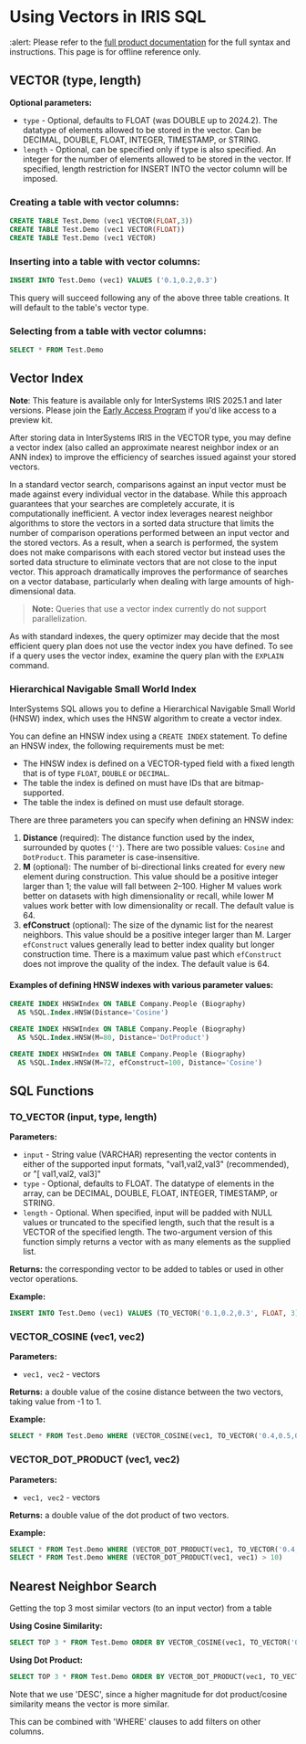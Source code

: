 
# Using Vectors in IRIS SQL

:alert: Please refer to the [full product documentation](https://docs.intersystems.com/iris20241/csp/docbook/Doc.View.cls?KEY=GSQL_vecsearch) for the full syntax and instructions. This page is for offline reference only.

## VECTOR (type, length)
**Optional parameters:**

- `type` - Optional, defaults to FLOAT (was DOUBLE up to 2024.2). The datatype of elements allowed to be stored in the vector. Can be DECIMAL, DOUBLE, FLOAT, INTEGER, TIMESTAMP, or STRING. 
- `length` - Optional, can be specified only if type is also specified. An integer for the number of elements allowed to be stored in the vector. If specified, length restriction for INSERT INTO the vector column will be imposed.

### Creating a table with vector columns:
```sql
CREATE TABLE Test.Demo (vec1 VECTOR(FLOAT,3))
CREATE TABLE Test.Demo (vec1 VECTOR(FLOAT))
CREATE TABLE Test.Demo (vec1 VECTOR)
```
### Inserting into a table with vector columns:
```sql
INSERT INTO Test.Demo (vec1) VALUES ('0.1,0.2,0.3')
```
This query will succeed following any of the above three table creations. It will default to the table's vector type.

### Selecting from a table with vector columns:
```sql
SELECT * FROM Test.Demo
```

## Vector Index

**Note**: This feature is available only for InterSystems IRIS 2025.1 and later versions. Please join the [Early Access Program](https://live.evaluation.iscinternal.com/download/adminearlyaccess.csp?earlyAccessProgram=Vector_Search) if you'd like access to a preview kit.

After storing data in InterSystems IRIS in the VECTOR type, you may define a vector index (also called an approximate nearest neighbor index or an ANN index) to improve the efficiency of searches issued against your stored vectors.

In a standard vector search, comparisons against an input vector must be made against every individual vector in the database. While this approach guarantees that your searches are completely accurate, it is computationally inefficient. A vector index leverages nearest neighbor algorithms to store the vectors in a sorted data structure that limits the number of comparison operations performed between an input vector and the stored vectors. As a result, when a search is performed, the system does not make comparisons with each stored vector but instead uses the sorted data structure to eliminate vectors that are not close to the input vector. This approach dramatically improves the performance of searches on a vector database, particularly when dealing with large amounts of high-dimensional data.

> **Note:** Queries that use a vector index currently do not support parallelization.

As with standard indexes, the query optimizer may decide that the most efficient query plan does not use the vector index you have defined. To see if a query uses the vector index, examine the query plan with the `EXPLAIN` command.

### Hierarchical Navigable Small World Index

InterSystems SQL allows you to define a Hierarchical Navigable Small World (HNSW) index, which uses the HNSW algorithm to create a vector index.

You can define an HNSW index using a `CREATE INDEX` statement. To define an HNSW index, the following requirements must be met:

- The HNSW index is defined on a VECTOR-typed field with a fixed length that is of type `FLOAT`, `DOUBLE` or `DECIMAL`.
- The table the index is defined on must have IDs that are bitmap-supported.
- The table the index is defined on must use default storage.

There are three parameters you can specify when defining an HNSW index:

1. **Distance** (required): The distance function used by the index, surrounded by quotes (`''`). There are two possible values: `Cosine` and `DotProduct`. This parameter is case-insensitive.
2. **M** (optional): The number of bi-directional links created for every new element during construction. This value should be a positive integer larger than 1; the value will fall between 2–100. Higher M values work better on datasets with high dimensionality or recall, while lower M values work better with low dimensionality or recall. The default value is 64.
3. **efConstruct** (optional): The size of the dynamic list for the nearest neighbors. This value should be a positive integer larger than M. Larger `efConstruct` values generally lead to better index quality but longer construction time. There is a maximum value past which `efConstruct` does not improve the quality of the index. The default value is 64.

#### Examples of defining HNSW indexes with various parameter values:

```sql
CREATE INDEX HNSWIndex ON TABLE Company.People (Biography)
  AS %SQL.Index.HNSW(Distance='Cosine')

CREATE INDEX HNSWIndex ON TABLE Company.People (Biography)
  AS %SQL.Index.HNSW(M=80, Distance='DotProduct')

CREATE INDEX HNSWIndex ON TABLE Company.People (Biography)
  AS %SQL.Index.HNSW(M=72, efConstruct=100, Distance='Cosine')
```

## SQL Functions

### TO_VECTOR (input, type, length)
**Parameters:**

- `input` - String value (VARCHAR) representing the vector contents in either of the supported input formats, "val1,val2,val3" (recommended), or "[ val1,val2, val3]"
- `type` - Optional, defaults to FLOAT. The datatype of elements in the array, can be DECIMAL, DOUBLE, FLOAT, INTEGER, TIMESTAMP, or STRING. 
- `length` - Optional. When specified, input will be padded with NULL values or truncated to the specified length, such that the result is a VECTOR of the specified length. The two-argument version of this function simply returns a vector with as many elements as the supplied list.

**Returns:** the corresponding vector to be added to tables or used in other vector operations.

**Example:**
```sql
INSERT INTO Test.Demo (vec1) VALUES (TO_VECTOR('0.1,0.2,0.3', FLOAT, 3))
```
### VECTOR_COSINE (vec1, vec2)
**Parameters:**

- `vec1, vec2` - vectors

**Returns:** a double value of the cosine distance between the two vectors, taking value from -1 to 1.

**Example:**
```sql
SELECT * FROM Test.Demo WHERE (VECTOR_COSINE(vec1, TO_VECTOR('0.4,0.5,0.6')) < 0)
```
### VECTOR_DOT_PRODUCT (vec1, vec2)
**Parameters:**

- `vec1, vec2` - vectors

**Returns:** a double value of the dot product of two vectors.

**Example:**
```sql
SELECT * FROM Test.Demo WHERE (VECTOR_DOT_PRODUCT(vec1, TO_VECTOR('0.4,0.5,0.6')) > 10)
SELECT * FROM Test.Demo WHERE (VECTOR_DOT_PRODUCT(vec1, vec1) > 10)
```
## Nearest Neighbor Search
Getting the top 3 most similar vectors (to an input vector) from a table

**Using Cosine Similarity:**
```sql
SELECT TOP 3 * FROM Test.Demo ORDER BY VECTOR_COSINE(vec1, TO_VECTOR('0.2,0.4,0.6', FLOAT)) DESC
```
**Using Dot Product:**
```sql
SELECT TOP 3 * FROM Test.Demo ORDER BY VECTOR_DOT_PRODUCT(vec1, TO_VECTOR('0.2,0.4,0.6', FLOAT)) DESC
```
Note that we use 'DESC', since a higher magnitude for dot product/cosine similarity means the vector is more similar.

This can be combined with 'WHERE' clauses to add filters on other columns.


